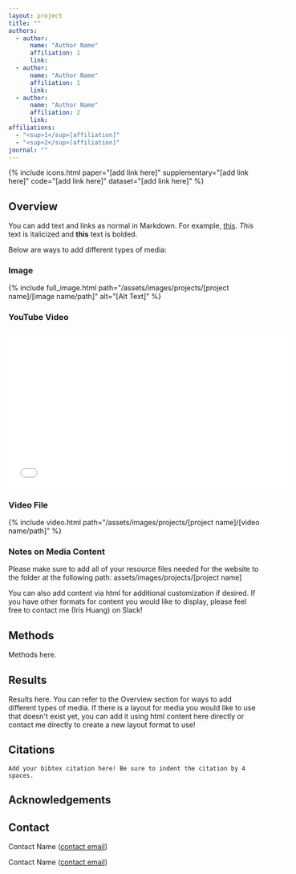 ```yaml
---
layout: project
title: ""
authors:
  - author:
      name: "Author Name"
      affiliation: 1
      link:
  - author:
      name: "Author Name"
      affiliation: 1
      link:
  - author:
      name: "Author Name"
      affiliation: 2
      link:
affiliations:
  - "<sup>1</sup>[affiliation]"
  - "<sup>2</sup>[affiliation]"
journal: ""
---
```


{% include icons.html paper="[add link here]" supplementary="[add link here]" code="[add link here]" dataset="[add link here]" %}

## Overview

You can add text and links as normal in Markdown. For example, [this](isalink.com). _This_ text is italicized and **this** text is bolded.

Below are ways to add different types of media:

### Image

{% include full_image.html path="/assets/images/projects/[project name]/[image name/path]" alt="[Alt Text]" %}

### YouTube Video

<div class="center">
    <iframe width="560" height="315" src="[link here]" title="YouTube video player" frameborder="0" allow="accelerometer; autoplay; clipboard-write; encrypted-media; gyroscope; picture-in-picture; web-share" allowfullscreen></iframe>
</div>

### Video File

{% include video.html path="/assets/images/projects/[project name]/[video name/path]" %}

### Notes on Media Content

Please make sure to add all of your resource files needed for the website to the folder at the following path: assets/images/projects/[project name]

You can also add content via html for additional customization if desired. If you have other formats for content you would like to display, please feel free to contact me (Iris Huang) on Slack!

## Methods

Methods here.

## Results

Results here. You can refer to the Overview section for ways to add different types of media. If there is a layout for media you would like to use that doesn't exist yet, you can add it using html content here directly or contact me directly to create a new layout format to use!

## Citations

    Add your bibtex citation here! Be sure to indent the citation by 4 spaces.

## Acknowledgements

## Contact

Contact Name ([contact email](contact_email@email.com))

Contact Name ([contact email](contact_email@email.com))
